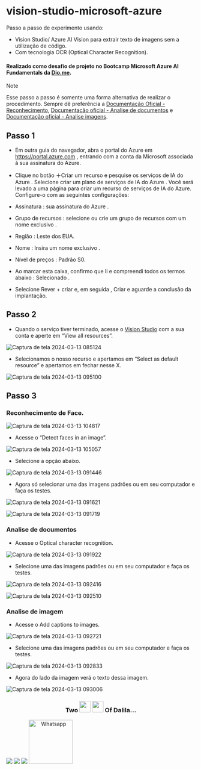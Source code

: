 # vision-studio-microsoft-azure
 Passo a passo de experimento usando:
-  Vision Studio/ Azure AI Vision para extrair texto de imagens sem a utilização de código.
-  Com tecnologia OCR (Optical Character Recognition).
#### Realizado como desafio de projeto no Bootcamp Microsoft Azure AI Fundamentals da [Dio.me](https://www.dio.me/).

> [!NOTE]
> Esse passo a passo é somente uma forma alternativa de realizar o procedimento. Sempre dê preferência a
> [Documentação Oficial - Reconhecimento](https://microsoftlearning.github.io/mslearn-ai-fundamentals/Instructions/Labs/04-face.html), [Documentação oficial - Analise de documentos](https://microsoftlearning.github.io/mslearn-ai-fundamentals/Instructions/Labs/05-ocr.html) e [Documentação oficial - Analise imagens](https://microsoftlearning.github.io/mslearn-ai-fundamentals/Instructions/Labs/03-image-analysis.html).

## Passo 1
- Em outra guia do navegador, abra o portal do Azure em https://portal.azure.com , entrando com a conta da Microsoft associada à sua assinatura do Azure.

- Clique no botão ＋Criar um recurso e pesquise os serviços de IA do Azure . Selecione criar um plano de serviços de IA do Azure . Você será levado a uma página para criar um recurso de serviços de IA do Azure. Configure-o com as seguintes configurações:
  
- Assinatura : sua assinatura do Azure .
- Grupo de recursos : selecione ou crie um grupo de recursos com um nome exclusivo .
- Região : Leste dos EUA.
- Nome : Insira um nome exclusivo .
- Nível de preços : Padrão S0.
- Ao marcar esta caixa, confirmo que li e compreendi todos os termos abaixo : Selecionado .
- Selecione Rever + criar e, em seguida , Criar e aguarde a conclusão da implantação.

## Passo 2
- Quando o serviço tiver terminado, acesse o [Vision Studio](https://portal.vision.cognitive.azure.com/?azure-portal=true) com a sua conta e aperte em “View all resources”.

![Captura de tela 2024-03-13 085124](https://github.com/DalilaDeveloperMobile/dio-practice-microsoft-azure-ai-fundamentals/assets/29806802/7416fe96-77b7-4232-8c19-0ecf161e4871)

- Selecionamos o nosso recurso e apertamos em “Select as default resource” e apertamos em fechar nesse X.

![Captura de tela 2024-03-13 095100](https://github.com/DalilaDeveloperMobile/dio-practice-microsoft-azure-ai-fundamentals/assets/29806802/e742c464-e868-480a-bd2f-f76427d1faa9)
<br>

## Passo 3
### Reconhecimento de Face.

![Captura de tela 2024-03-13 104817](https://github.com/DalilaDeveloperMobile/dio-practice-microsoft-azure-ai-fundamentals/assets/29806802/7875fce2-8e48-4a41-824a-fb16fb7930e9)

- Acesse o “Detect faces in an image”.

![Captura de tela 2024-03-13 105057](https://github.com/DalilaDeveloperMobile/dio-practice-microsoft-azure-ai-fundamentals/assets/29806802/180bf2f1-43d3-4731-a78d-9f2b477cdf9d)

- Selecione a opção abaixo.

![Captura de tela 2024-03-13 091446](https://github.com/DalilaDeveloperMobile/dio-practice-microsoft-azure-ai-fundamentals/assets/29806802/70ec0b9e-e933-4762-905c-c0e993cb0672)

- Agora só selecionar uma das imagens padrões ou em seu computador e faça os testes.

![Captura de tela 2024-03-13 091621](https://github.com/DalilaDeveloperMobile/dio-practice-microsoft-azure-ai-fundamentals/assets/29806802/23a4fa3a-31e6-40d7-9c22-20725404c86b)

![Captura de tela 2024-03-13 091719](https://github.com/DalilaDeveloperMobile/dio-practice-microsoft-azure-ai-fundamentals/assets/29806802/c9aa487f-a4bc-48c2-9029-231203cfa090)

### Analise de documentos

- Acesse o Optical character recognition.

![Captura de tela 2024-03-13 091922](https://github.com/DalilaDeveloperMobile/dio-practice-microsoft-azure-ai-fundamentals/assets/29806802/c8e7e78b-cc72-41fc-9cb7-3e7666cb0131)

- Selecione uma das imagens padrões ou em seu computador e faça os testes.

![Captura de tela 2024-03-13 092416](https://github.com/DalilaDeveloperMobile/dio-practice-microsoft-azure-ai-fundamentals/assets/29806802/12b20caf-4134-4f58-a924-01bc9bb1399e)

![Captura de tela 2024-03-13 092510](https://github.com/DalilaDeveloperMobile/dio-practice-microsoft-azure-ai-fundamentals/assets/29806802/336ab6fd-5336-4b20-9dd9-d5a6c3670ca5)

### Analise de imagem

- Acesse o Add captions to images.

![Captura de tela 2024-03-13 092721](https://github.com/DalilaDeveloperMobile/dio-practice-microsoft-azure-ai-fundamentals/assets/29806802/9df42edb-0a4d-44ea-977d-a7fdbee7bcb7)

- Selecione uma das imagens padrões ou em seu computador e faça os testes.

![Captura de tela 2024-03-13 092833](https://github.com/DalilaDeveloperMobile/dio-practice-microsoft-azure-ai-fundamentals/assets/29806802/1a0c134a-1d7a-4a0d-91af-cb8bbce70b35)

- Agora do lado da imagem verá o texto dessa imagem.

![Captura de tela 2024-03-13 093006](https://github.com/DalilaDeveloperMobile/dio-practice-microsoft-azure-ai-fundamentals/assets/29806802/25ae9539-7d7f-4266-9490-a03de0183160)

<h3 align="center"> Two <img src="https://media.giphy.com/media/ObNTw8Uzwy6KQ/giphy.gif" width="30px"> <img src="https://media.giphy.com/media/ObNTw8Uzwy6KQ/giphy.gif" width="30px"> Of Dalila...</h3>
<div align="center"  style="display: inline-block">
  <a href="https://www.linkedin.com/in/dalila-cust%C3%B3dio-046076181/" target="_blank"><img src="https://img.shields.io/badge/-LinkedIn-%230077B5?style=for-the-badge&logo=linkedin&logoColor=white" target="_blank"></a> 
  <a href = "mailto:dalila.dalila70@gmail.com"><img src="https://img.shields.io/badge/Gmail-D14836?style=for-the-badge&logo=gmail&logoColor=white" target="_blank"></a>
  <a href="https://instagram.com/dalila.dalila70" target="_blank"><img src="https://img.shields.io/badge/-Instagram-%23E4405F?style=for-the-badge&logo=instagram&logoColor=white" target="_blank"></a>
  <a target="_blank" href="https://api.whatsapp.com/send?phone=5588997138541"><img  alt="Whatsapp" width="117px" src="https://img.shields.io/badge/WhatsApp-25D366?style=for-the-badge&logo=whatsapp&logoColor=white"/></a> 
</div>

